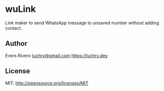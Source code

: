 # wuLink
Link maker to send WhatsApp message to unsaved number without adding contact.

## Author

Evers Rivero <luchrv@gmail.com> 
https://luchrv.dev

## License

MIT: http://opensource.org/licenses/MIT